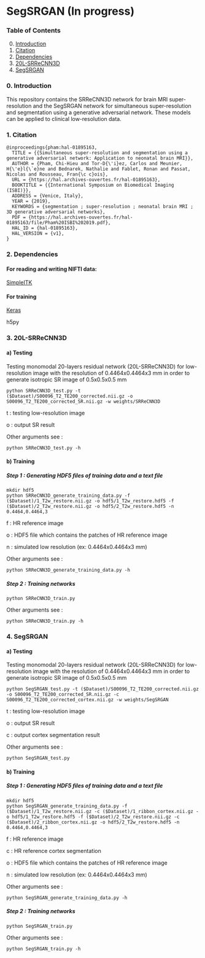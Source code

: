 # SegSRGAN (In progress)


### Table of Contents
0. [Introduction](#introduction)
1. [Citation](#citation)
1. [Dependencies](#dependencies)
1. [20L-SRReCNN3D](#20L-SRReCNN3D)
1. [SegSRGAN](#SegSRGAN)

### 0. Introduction
This repository contains the SRReCNN3D network for brain MRI super-resolution and the SegSRGAN network for simultaneous super-resolution and segmentation using a generative adversarial network. These models can be applied to clinical low-resolution data.

### 1. Citation

```
@inproceedings{pham:hal-01895163,
  TITLE = {{Simultaneous super-resolution and segmentation using a generative adversarial network: Application to neonatal brain MRI}},
  AUTHOR = {Pham, Chi-Hieu and Tor-D{\'i}ez, Carlos and Meunier, H{\'e}l{\`e}ne and Bednarek, Nathalie and Fablet, Ronan and Passat, Nicolas and Rousseau, Fran{\c c}ois},
  URL = {https://hal.archives-ouvertes.fr/hal-01895163},
  BOOKTITLE = {{International Symposium on Biomedical Imaging (ISBI)}},
  ADDRESS = {Venice, Italy},
  YEAR = {2019},
  KEYWORDS = {segmentation ; super-resolution ; neonatal brain MRI ; 3D generative adversarial networks},
  PDF = {https://hal.archives-ouvertes.fr/hal-01895163/file/Pham%20ISBI%202019.pdf},
  HAL_ID = {hal-01895163},
  HAL_VERSION = {v1},
}
```

### 2. Dependencies

#### For reading and writing NIFTI data:
[SimpleITK](https://itk.org/Wiki/SimpleITK/GettingStarted)

#### For training
[Keras](https://keras.io/)

h5py

### 3. 20L-SRReCNN3D

#### a) Testing

Testing monomodal 20-layers residual network (20L-SRReCNN3D) for low-resolution image with the resolution of 0.4464x0.4464x3 mm in order to generate isotropic SR image of 0.5x0.5x0.5 mm

```
python SRReCNN3D_test.py -t ($Dataset)/S00096_T2_TE200_corrected.nii.gz -o S00096_T2_TE200_corrected_SR.nii.gz -w weights/SRReCNN3D
```
t : testing low-resolution image

o : output SR result

Other arguments see : 
```
python SRReCNN3D_test.py -h
```

#### b) Training
##### Step 1 : Generating HDF5 files of training data and a text file
```
mkdir hdf5
python SRReCNN3D_generate_training_data.py -f ($Dataset)/1_T2w_restore.nii.gz -o hdf5/1_T2w_restore.hdf5 -f ($Dataset)/2_T2w_restore.nii.gz -o hdf5/2_T2w_restore.hdf5 -n 0.4464,0.4464,3
```
f : HR reference image

o : HDF5 file which contains the patches of HR reference image

n : simulated low resolution (ex: 0.4464x0.4464x3 mm)

Other arguments see : 
```
python SRReCNN3D_generate_training_data.py -h
```
##### Step 2 : Training networks
```
python SRReCNN3D_train.py
```
Other arguments see : 
```
python SRReCNN3D_train.py -h
```

### 4. SegSRGAN

#### a) Testing

Testing monomodal 20-layers residual network (20L-SRReCNN3D) for low-resolution image with the resolution of 0.4464x0.4464x3 mm in order to generate isotropic SR image of 0.5x0.5x0.5 mm

```
python SegSRGAN_test.py -t ($Dataset)/S00096_T2_TE200_corrected.nii.gz -o S00096_T2_TE200_corrected_SR.nii.gz -c S00096_T2_TE200_corrected_cortex.nii.gz -w weights/SegSRGAN
```
t : testing low-resolution image

o : output SR result

c : output cortex segmentation result

Other arguments see : 
```
python SegSRGAN_test.py
```

#### b) Training
##### Step 1 : Generating HDF5 files of training data and a text file
```
mkdir hdf5
python SegSRGAN_generate_training_data.py -f ($Dataset)/1_T2w_restore.nii.gz -c ($Dataset)/1_ribbon_cortex.nii.gz -o hdf5/1_T2w_restore.hdf5 -f ($Dataset)/2_T2w_restore.nii.gz -c ($Dataset)/2_ribbon_cortex.nii.gz -o hdf5/2_T2w_restore.hdf5 -n 0.4464,0.4464,3
```
f : HR reference image

c : HR reference cortex segmentation

o : HDF5 file which contains the patches of HR reference image

n : simulated low resolution (ex: 0.4464x0.4464x3 mm)

Other arguments see : 
```
python SegSRGAN_generate_training_data.py -h
```
##### Step 2 : Training networks
```
python SegSRGAN_train.py
```
Other arguments see : 
```
python SegSRGAN_train.py -h
```

